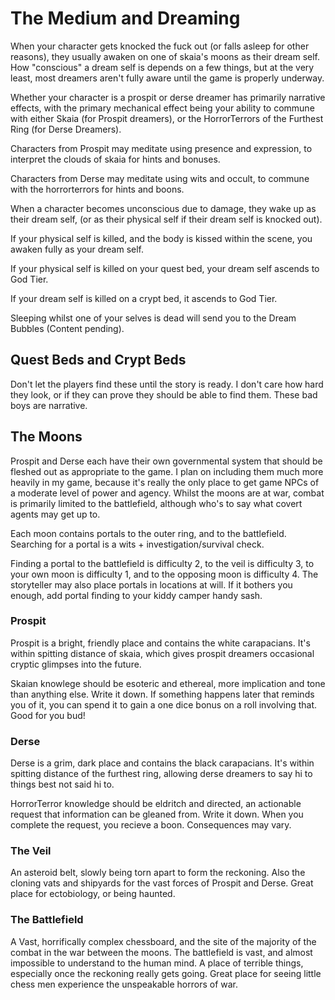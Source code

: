 # The Medium and Dreaming
When your character gets knocked the fuck out (or falls asleep for other reasons), they usually awaken on one of skaia's moons as their dream self.
How "conscious" a dream self is depends on a few things, but at the very least, most dreamers aren't fully aware until the game is properly underway.

Whether your character is a prospit or derse dreamer has primarily narrative effects, with the primary mechanical effect being your ability to commune with either Skaia (for Prospit dreamers), or the HorrorTerrors of the Furthest Ring (for Derse Dreamers).

Characters from Prospit may meditate using presence and expression, to interpret the clouds of skaia for hints and bonuses.

Characters from Derse may meditate using wits and occult, to commune with the horrorterrors for hints and boons.

When a character becomes unconscious due to damage, they wake up as their dream self, (or as their physical self if their dream self is knocked out).

If your physical self is killed, and the body is kissed within the scene, you awaken fully as your dream self.

If your physical self is killed on your quest bed, your dream self ascends to God Tier.

If your dream self is killed on a crypt bed, it ascends to God Tier.

Sleeping whilst one of your selves is dead will send you to the Dream Bubbles (Content pending).

## Quest Beds and Crypt Beds
Don't let the players find these until the story is ready. I don't care how hard they look, or if they can prove they should be able to find them. These bad boys are narrative.

## The Moons
Prospit and Derse each have their own governmental system that should be fleshed out as appropriate to the game. I plan on including them much more heavily in my game, because it's really the only place to get game NPCs of a moderate level of power and agency. Whilst the moons are at war, combat is primarily limited to the battlefield, although who's to say what covert agents may get up to.

Each moon contains portals to the outer ring, and to the battlefield. Searching for a portal is a wits + investigation/survival check.

Finding a portal to the battlefield is difficulty 2, to the veil is difficulty 3, to your own moon is difficulty 1, and to the opposing moon is difficulty 4. The storyteller may also place portals in locations at will. If it bothers you enough, add portal finding to your kiddy camper handy sash.

### Prospit
Prospit is a bright, friendly place and contains the white carapacians. It's within spitting distance of skaia, which gives prospit dreamers occasional cryptic glimpses into the future.

Skaian knowlege should be esoteric and ethereal, more implication and tone than anything else. Write it down. If something happens later that reminds you of it, you can spend it to gain a one dice bonus on a roll involving that. Good for you bud!

### Derse
Derse is a grim, dark place and contains the black carapacians. It's within spitting distance of the furthest ring, allowing derse dreamers to say hi to things best not said hi to.

HorrorTerror knowledge should be eldritch and directed, an actionable request that information can be gleaned from. Write it down. When you complete the request, you recieve a boon. Consequences may vary.

### The Veil
An asteroid belt, slowly being torn apart to form the reckoning. Also the cloning vats and shipyards for the vast forces of Prospit and Derse. Great place for ectobiology, or being haunted.

### The Battlefield
A Vast, horrifically complex chessboard, and the site of the majority of the combat in the war between the moons. The battlefield is vast, and almost impossible to understand to the human mind. A place of terrible things, especially once the reckoning really gets going. Great place for seeing little chess men experience the unspeakable horrors of war.

